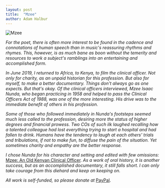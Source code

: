 ```yaml
---
layout: post
title:  "Mzee"
author: Adam Halbur
---
```


![Mzee](https://live.staticflickr.com/65535/48237439306_6f3c836bf9_k.jpg)

*For the poet, there is often more interest to be found in the cadence and connotations of human speech than in music's reassuring rhythms and rhymes. This, however, is as much bane as boon without the temerity and resources to work a subject's ramblings into an entertaining and accomplished form.*  

*In June 2019, I returned to Africa, to Kenya, to film the clinical officer. Not only for charity, as an unpaid historian for this profession. But also for myself, to make a better documentary. Things don't always go as one expects. But that's okay. Of the clinical officers interviewed, Mzee Isaac Nunda, who began practicing in 1958 and helped to pass the Clinical Officers Act of 1988, was one of the more interesting. His drive was to the immediate benefit of others in his profession.*

*Some of those who followed immediately in Nunda's footsteps seemed much less called to the profession, desiring more the status of higher degrees and financial prowess. Two COs of such ilk laughed recalling how a talented colleague had lost everything trying to start a hospital and had fallen to drink. Humans have the tendency to laugh at each others' trials and tribulations, if not to make fun, to diffuse the pain of the situation. Yet sometimes charity and empathy are the better response.*  

*I chose Nunda for his character and setting and edited with few omissions:* [Mzee: An Old Kenyan Clinical Officer][mzee-link]. *As a work of oral history, it is another success, but as an accomplished documentary, it still falls short. I can only take courage from this diehard and keep on keeping on.*

*All work is self-funded, so please donate at* [PayPal][pay-link].

[mzee-link]: https://www.youtube.com/watch?v=yXVwwqXvVNw&feature=youtu.be
[pay-link]: https://www.paypal.com/cgi-bin/webscr?cmd=_donations&business=4EMQHUTX7XHHA&currency_code=USD&source=url
